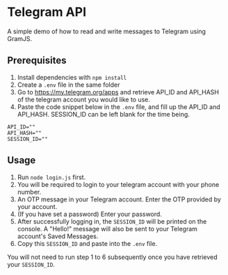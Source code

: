 # Telegram API

A simple demo of how to read and write messages to Telegram using GramJS.

## Prerequisites

1. Install dependencies with `npm install`
2. Create a `.env` file in the same folder
3. Go to <https://my.telegram.org/apps> and retrieve API_ID and API_HASH of the telegram account you would like to use.
4. Paste the code snippet below in the `.env` file, and fill up the API_ID and API_HASH. SESSION_ID can be left blank for the time being.

```
API_ID=""
API_HASH=""
SESSION_ID=""
```

## Usage

1. Run `node login.js` first.
2. You will be required to login to your telegram account with your phone number.
3. An OTP message in your Telegram account. Enter the OTP provided by your account.
4. (If you have set a password) Enter your password.
5. After successfully logging in, the `SESSION_ID` will be printed on the console. A "Hello!" message will also be sent to your Telegram account's Saved Messages.
6. Copy this `SESSION_ID` and paste into the `.env` file.

You will not need to run step 1 to 6 subsequently once you have retrieved your `SESSION_ID`.
